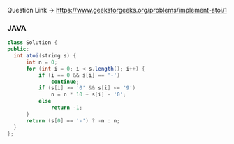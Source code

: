   Question Link ->  https://www.geeksforgeeks.org/problems/implement-atoi/1
  

### JAVA
  ````JAVA
  class Solution {
public:
    int atoi(string s) {
        int n = 0; 
        for (int i = 0; i < s.length(); i++) {
            if (i == 0 && s[i] == '-') 
                continue;
            if (s[i] >= '0' && s[i] <= '9')
                n = n * 10 + s[i] - '0';
            else 
                return -1; 
        }
        return (s[0] == '-') ? -n : n;
    }
};
````
